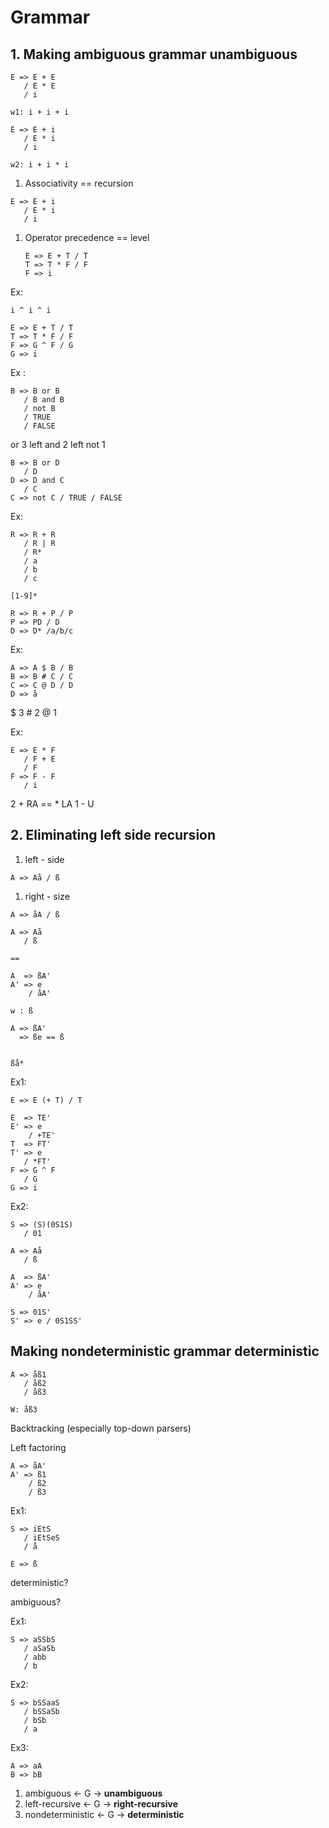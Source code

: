 # Grammar

## 1. Making ambiguous grammar unambiguous

```
E => E + E
   / E * E
   / i

w1: i + i + i

E => E + i
   / E * i
   / i

w2: i + i * i
```

1.  Associativity == recursion

   ```
   E => E + i
      / E * i
      / i
   ```
1. Operator precedence == level

   ```
   E => E + T / T
   T => T * F / F
   F => i
   ```

Ex:
```
i ^ i ^ i

E => E + T / T
T => T * F / F
F => G ^ F / G
G => i
```
Ex :
```
B => B or B
   / B and B
   / not B
   / TRUE
   / FALSE
```
or  3 left
and 2 left
not 1
```
B => B or D
   / D
D => D and C
   / C
C => not C / TRUE / FALSE
```
Ex:
```
R => R + R
   / R | R
   / R*
   / a
   / b
   / c

[1-9]*

R => R + P / P
P => PD / D
D => D* /a/b/c
```
Ex:
```
A => A $ B / B
B => B # C / C
C => C @ D / D
D => å
```
\$ 3
\# 2
\@ 1

Ex:

```
E => E * F
   / F + E
   / F
F => F - F
   / i
```

2 + RA == * LA
1 - U

## 2. Eliminating left side recursion

1. left - side

```
A => Aå / ß
```

1. right - size

```
A => åA / ß
```

```
A => Aå
   / ß

==

A  => ßA'
A' => e
    / åA'
```

```
w : ß

A => ßA'
  => ße == ß


ßå*
```

Ex1:

```
E => E (+ T) / T

E  => TE'
E' => e
    / +TE'
T  => FT'
T' => e
   / *FT'
F => G ^ F
   / G
G => i
```

Ex2:

```
S => (S)(0S1S)
   / 01
```

```
A => Aå
   / ß
```

```
A  => ßA'
A' => e
    / åA'
```

```
S => 01S'
S' => e / 0S1SS'
```

## Making nondeterministic grammar deterministic

```
A => åß1
   / åß2
   / åß3

W: åß3
```

Backtracking (especially top-down parsers)

Left factoring

```
A => åA'
A' => ß1
    / ß2
    / ß3
```

Ex1:
```
S => iEtS
   / iEtSeS
   / å

E => ß
```
deterministic?

ambiguous?

Ex1:

```
S => aSSbS
   / aSaSb
   / abb
   / b
```

Ex2:

```
S => bSSaaS
   / bSSaSb
   / bSb
   / a
```

Ex3:

```
A => aA
B => bB
```

1. ambiguous <- G -> **unambiguous**
2. left-recursive <- G -> **right-recursive**
3. nondeterministic <- G -> **deterministic**